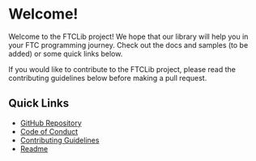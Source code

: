 # Welcome!

Welcome to the FTCLib project! We hope that our library will help you in your FTC programming journey. Check out the docs and samples (to be added) or some quick links below.

If you would like to contribute to the FTCLib project, please read the contributing guidelines below before making a pull request.
## Quick Links

- [GitHub Repository](https://github.com/FTCLib/FTCLib)
- [Code of Conduct](code-of-conduct)
- [Contributing Guidelines](contributing)
- [Readme](readme)
